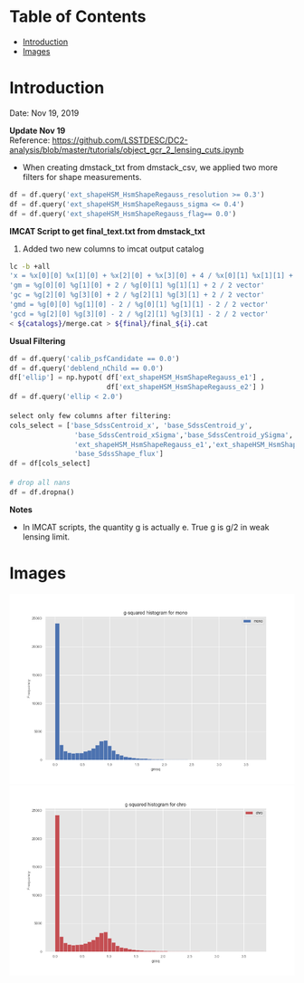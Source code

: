 Table of Contents
=================
   * [Introduction](#introduction)
   * [Images](#images)

# Introduction
Date: Nov 19, 2019

**Update Nov 19**  
Reference: https://github.com/LSSTDESC/DC2-analysis/blob/master/tutorials/object_gcr_2_lensing_cuts.ipynb
- When creating dmstack_txt from dmstack_csv, we applied two more filters for shape measurements.
```python
df = df.query('ext_shapeHSM_HsmShapeRegauss_resolution >= 0.3')
df = df.query('ext_shapeHSM_HsmShapeRegauss_sigma <= 0.4')
df = df.query('ext_shapeHSM_HsmShapeRegauss_flag== 0.0')
```

**IMCAT Script to get final_text.txt from dmstack_txt**
1. Added two new columns to imcat output catalog
```bash
lc -b +all 
'x = %x[0][0] %x[1][0] + %x[2][0] + %x[3][0] + 4 / %x[0][1] %x[1][1] + %x[2][1] + %x[3][1] + 4 / 2 vector'
'gm = %g[0][0] %g[1][0] + 2 / %g[0][1] %g[1][1] + 2 / 2 vector' 
'gc = %g[2][0] %g[3][0] + 2 / %g[2][1] %g[3][1] + 2 / 2 vector'   
'gmd = %g[0][0] %g[1][0] - 2 / %g[0][1] %g[1][1] - 2 / 2 vector' 
'gcd = %g[2][0] %g[3][0] - 2 / %g[2][1] %g[3][1] - 2 / 2 vector' 
< ${catalogs}/merge.cat > ${final}/final_${i}.cat
```


**Usual Filtering**

```python
df = df.query('calib_psfCandidate == 0.0')
df = df.query('deblend_nChild == 0.0')
df['ellip'] = np.hypot( df['ext_shapeHSM_HsmShapeRegauss_e1'] ,
                        df['ext_shapeHSM_HsmShapeRegauss_e2'] )
df = df.query('ellip < 2.0')

select only few columns after filtering:
cols_select = ['base_SdssCentroid_x', 'base_SdssCentroid_y',
                'base_SdssCentroid_xSigma','base_SdssCentroid_ySigma',
                'ext_shapeHSM_HsmShapeRegauss_e1','ext_shapeHSM_HsmShapeRegauss_e2',
                'base_SdssShape_flux']
df = df[cols_select]        

# drop all nans
df = df.dropna()
```

**Notes**
- In IMCAT scripts, the quantity g is actually e. True g is g/2 in weak lensing limit.

# Images
![](images/gmsq_hist1.png)
![](images/gcsq_hist1.png)
